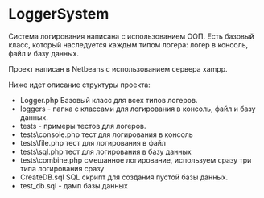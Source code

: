 # LoggerSystem
Система логирования написана с использованием ООП. Есть базовый класс, который наследуется каждым типом логера:
логер в консоль, файл и базу данных.

Проект написан в Netbeans с использованием сервера xampp.

Ниже идет описание структуры проекта:
* Logger.php Базовый класс для всех типов логеров.
* loggers - папка с классами для логирования в консоль, файл и базу данных.
* tests - примеры тестов для логеров.
* tests\console.php тест для логирования в консоль
* tests\file.php тест для логирования в файл
* tests\sql.php тест для логирования в базу данных
* tests\combine.php смешанное логирование, используем сразу три типа логирования сразу
* CreateDB.sql SQL скрипт для создания пустой базы данных.
* test_db.sql - дамп базы данных
